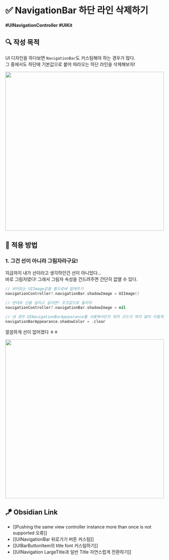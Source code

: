 # ✅ NavigationBar 하단 라인 삭제하기

#### #UINavigationController #UIKit 

## **🔍** 작성 목적

UI 디자인을 하다보면 `NavigationBar`도 커스텀해야 하는 경우가 많다.   
그 중에서도 하단에 기본값으로 붙어 따라오는 하단 라인을 삭제해보자!

<img width="500" src="https://user-images.githubusercontent.com/113565086/229415352-11267269-60cf-4184-b23c-686e7c75b77b.png">

<br>

## 📌 적용 방법

### 1. 그건 선이 아니라 그림자라구요!

지금까지 내가 선이라고 생각하던건 선이 아니었다...   
바로 그림자였다! 그래서 그림자 속성을 건드려주면 간단히 없앨 수 있다.

~~~swift
// 비어있는 UIImage값을 줌으로써 없애주기
navigationController?.navigationBar.shadowImage = UIImage()

// 반대로 선을 살리고 싶다면? 초깃값으로 돌리자
navigationController?.navigationBar.shadowImage = nil

// 내 경우 UINavigationBarAppearance를 사용해서인지 위의 코드가 먹지 않아 이렇게 해결했다! ⭐️
navigationBarAppearance.shadowColor = .clear
~~~

깔끔하게 선이 없어졌다 ㅎㅎ

<img width="500" src="https://user-images.githubusercontent.com/113565086/229664924-f1d67ab0-3ecc-470b-ac23-0ea4d1d86b3e.png">


## 🪁 Obsidian Link
- [[Pushing the same view controller instance more than once is not supported 오류]]
- [[UINavigationBar 뒤로가기 버튼 커스텀]]
- [[UIBarButtonItem의 title font 커스텀하기]]
- [[UINavigation LargeTitle과 일반 Title 자연스럽게 전환하기]]